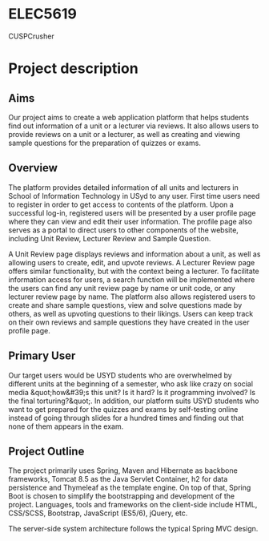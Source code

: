 # ELEC5619
CUSPCrusher

# Project description
##  Aims

Our project aims to create a web application platform that helps students find out information of a unit or a lecturer via reviews. It also allows users to provide reviews on a unit or a lecturer, as well as creating and viewing sample questions for the preparation of quizzes or exams.

## Overview

The platform provides detailed information of all units and lecturers in School of Information Technology in USyd to any user. First time users need to register in order to get access to contents of the platform. Upon a successful log-in, registered users will be presented by a user profile page where they can view and edit their user information. The profile page also serves as a portal to direct users to other components of the website, including Unit Review, Lecturer Review and Sample Question.

A Unit Review page displays reviews and information about a unit, as well as allowing users to create, edit, and upvote reviews. A Lecturer Review page offers similar functionality, but with the context being a lecturer. To facilitate information access for users, a search function will be implemented where the users can find any unit review page by name or unit code, or any lecturer review page by name. The platform also allows registered users to create and share sample questions, view and solve questions made by others, as well as upvoting questions to their likings. Users can keep track on their own reviews and sample questions they have created in the user profile page.

## Primary User

Our target users would be USYD students who are overwhelmed by different units at the beginning of a semester, who ask like crazy on social media &amp;quot;how&amp;#39;s this unit? Is it hard? Is it programming involved? Is the final torturing?&amp;quot;. In addition, our platform suits USYD students who want to get prepared for the quizzes and exams by self-testing online instead of going through slides for a hundred times and finding out that none of them appears in the exam.

##  Project Outline
The project primarily uses Spring, Maven and Hibernate as backbone frameworks, Tomcat 8.5 as the Java Servlet Container, h2 for data persistence and Thymeleaf as the template engine. On top of that, Spring Boot is chosen to simplify the bootstrapping and development of the project. Languages, tools and frameworks on the client-side include HTML, CSS/SCSS, Bootstrap, JavaScript (ES5/6), jQuery, etc.

The server-side system architecture follows the typical Spring MVC design.

